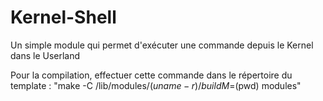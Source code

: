 # Kernel-Shell
Un simple module qui permet d'exécuter une commande depuis le Kernel dans le Userland

Pour la compilation, effectuer cette commande dans le répertoire du template :
"make -C /lib/modules/$(uname -r)/build M=$(pwd) modules"
